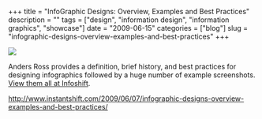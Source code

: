 +++
title = "InfoGraphic Designs: Overview, Examples and Best Practices"
description = ""
tags = ["design", "information design", "information graphics", "showcase"]
date = "2009-06-15"
categories = ["blog"]
slug = "infographic-designs-overview-examples-and-best-practices"
+++



  <div class="notebook-screenshot"><a href="http://www.instantshift.com/2009/06/07/infographic-designs-overview-examples-and-best-practices/"><img src="//konigi.com/media/bluga/wt4a366ba20a6c6_0.jpg"/></a></div><p>Anders Ross provides a definition, brief history, and best practices for designing infographics followed by a huge number of example screenshots. <a href="http://www.instantshift.com/2009/06/07/infographic-designs-overview-examples-and-best-practices/">View them all at Infoshift</a>.</p>
    
  <a href="http://www.instantshift.com/2009/06/07/infographic-designs-overview-examples-and-best-practices/">http://www.instantshift.com/2009/06/07/infographic-designs-overview-examples-and-best-practices/</a>
